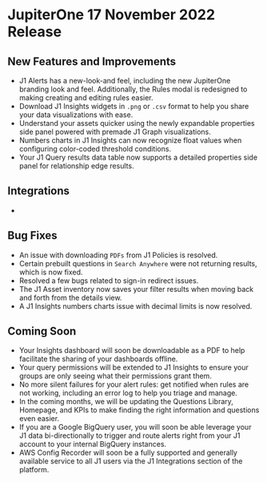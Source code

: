 # JupiterOne 17 November 2022 Release

## New Features and Improvements

-  J1 Alerts has a new-look-and feel, including the new  JupiterOne branding look and feel. Additionally, the Rules modal is redesigned to making creating and editing rules easier. 
-  Download J1 Insights widgets in `.png` or `.csv` format to help you share your data visualizations with ease. 
-  Understand your assets quicker using the newly expandable properties side panel powered with premade J1 Graph visualizations. 
-  Numbers charts in J1 Insights can now recognize float values when configuring color-coded threshold conditions. 
-  Your J1 Query results data table now supports a detailed properties side panel for relationship edge results. 

## Integrations

- 

## Bug Fixes

-  An issue with downloading `PDFs` from J1 Policies is resolved. 
-  Certain prebuilt questions in `Search Anywhere` were not returning results, which is now fixed. 
-  Resolved a few bugs related to sign-in redirect issues. 
-  The J1 Asset inventory now saves your filter results when moving back and forth from the details view. 
-  A J1 Insights numbers charts issue with decimal limits is now resolved.

## Coming Soon

- Your Insights dashboard will soon be downloadable as a PDF to help facilitate the sharing of your dashboards offline. 
- Your query permissions will be extended to J1 Insights to ensure your groups are only seeing what their permissions grant them. 
- No more silent failures for your alert rules: get notified when rules are not working, including an error log to help you triage and manage.
- In the coming months, we will be updating the Questions Library, Homepage, and KPIs to make finding the right information and questions even easier.
- If you are a Google BigQuery user, you will soon be able leverage your J1 data bi-directionally to trigger and route alerts right from your J1 account to your internal BigQuery instances.
- AWS Config Recorder will soon be a fully supported and generally available service to all J1 users via the J1 Integrations section of the platform.
